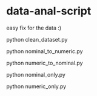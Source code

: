 # data-anal-script
easy fix for the data :)

python clean_dataset.py

python nominal_to_numeric.py

python numeric_to_nominal.py

python nominal_only.py

python numeric_only.py